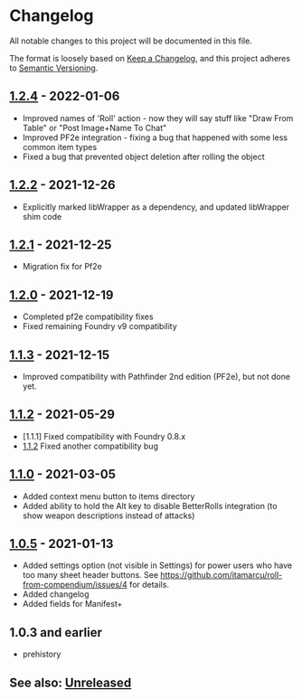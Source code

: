 # Changelog
All notable changes to this project will be documented in this file.

The format is loosely based on [Keep a Changelog](https://keepachangelog.com/en/1.0.0/),
and this project adheres to [Semantic Versioning](https://semver.org/spec/v2.0.0.html).

## [1.2.4] - 2022-01-06
- Improved names of 'Roll' action - now they will say stuff like "Draw From Table" or "Post Image+Name To Chat"
- Improved PF2e integration - fixing a bug that happened with some less common item types
- Fixed a bug that prevented object deletion after rolling the object

## [1.2.2] - 2021-12-26
- Explicitly marked libWrapper as a dependency, and updated libWrapper shim code

## [1.2.1] - 2021-12-25
- Migration fix for Pf2e 

## [1.2.0] - 2021-12-19
- Completed pf2e compatibility fixes 
- Fixed remaining Foundry v9 compatibility 

## [1.1.3] - 2021-12-15
- Improved compatibility with Pathfinder 2nd edition (PF2e), but not done yet.

## [1.1.2] - 2021-05-29
- [1.1.1] Fixed compatibility with Foundry 0.8.x
- [1.1.2] Fixed another compatibility bug

## [1.1.0] - 2021-03-05
- Added context menu button to items directory
- Added ability to hold the Alt key to disable BetterRolls integration (to show weapon descriptions instead of attacks)

## [1.0.5] - 2021-01-13
- Added settings option (not visible in Settings) for power users who have too many sheet header buttons.
See https://github.com/itamarcu/roll-from-compendium/issues/4 for details.
- Added changelog
- Added fields for Manifest+

## 1.0.3 and earlier
- prehistory

## See also: [Unreleased]

[Unreleased]: https://github.com/itamarcu/ZoomPanOptions/compare/1.2.4...HEAD
[1.0.5]: https://github.com/itamarcu/ZoomPanOptions/compare/1.0.3...1.0.5
[1.1.0]: https://github.com/itamarcu/ZoomPanOptions/compare/1.0.5...1.1.0
[1.1.2]: https://github.com/itamarcu/ZoomPanOptions/compare/1.1.0...1.1.2
[1.1.3]: https://github.com/itamarcu/ZoomPanOptions/compare/1.1.2...1.1.3
[1.2.0]: https://github.com/itamarcu/ZoomPanOptions/compare/1.1.3...1.2.0
[1.2.1]: https://github.com/itamarcu/ZoomPanOptions/compare/1.2.0...1.2.1
[1.2.2]: https://github.com/itamarcu/ZoomPanOptions/compare/1.2.1...1.2.2
[1.2.4]: https://github.com/itamarcu/ZoomPanOptions/compare/1.2.2...1.2.4
